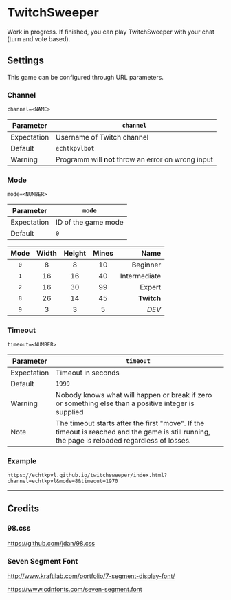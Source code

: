 # TwitchSweeper
Work in progress. If finished, you can play TwitchSweeper with your chat (turn and vote based).

## Settings
This game can be configured through URL parameters.

### Channel
`channel=<NAME>`

| Parameter | `channel` |
| --- | --- |
| Expectation | Username of Twitch channel |
| Default | `echtkpvlbot` |
| Warning | Programm will **not** throw an error on wrong input |

### Mode
`mode=<NUMBER>`

| Parameter | `mode` |
| --- | --- |
| Expectation | ID of the game mode |
| Default  | `0` |


| Mode | Width | Height | Mines | Name |
| :-----: | :-----: | :-----: | :-----: | -----: |
| `0` | 8 | 8 | 10 | Beginner |
| `1` | 16 | 16 | 40 | Intermediate |
| `2` | 16 | 30 | 99 | Expert |
| `8` | 26 | 14 | 45 | **Twitch** |
| `9` | 3 | 3 | 5 | _DEV_ |

### Timeout
`timeout=<NUMBER>`

| Parameter | `timeout` |
| --- | --- |
| Expectation | Timeout in seconds |
| Default | `1999` |
| Warning | Nobody knows what will happen or break if zero or something else than a positive integer is supplied |
| Note | The timeout starts after the first "move". If the timeout is reached and the game is still running, the page is reloaded regardless of losses. |

### Example
`https://echtkpvl.github.io/twitchsweeper/index.html?channel=echtkpvl&mode=8&timeout=1970`

---
## Credits
### 98.css
https://github.com/jdan/98.css

### Seven Segment Font
http://www.kraftilab.com/portfolio/7-segment-display-font/

https://www.cdnfonts.com/seven-segment.font

